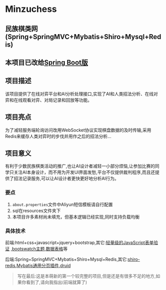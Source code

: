 # Minzuchess
民族棋类网(Spring+SpringMVC+Mybatis+Shiro+Mysql+Redis)
---
本项目已改给[Spring Boot版](https://github.com/eanson1999/minzuchess-spring-boot)
---

## 项目描述
该项目提供了在线对弈平台和AI分析处理接口,实现了AI和人类招法分析、在线对弈和在线观看对弈、对局记录和回放等功能。
## 项目亮点
为了减轻服务端轮询访问改用WebSocket协议实现棋盘数据的及时传输,采用Redis来缓存人类对弈时的步伐并用作之后的招法分析...
## 项目意义
有利于少数民族棋类活动的推广,也让AI设计者减轻一小部分烦恼,让参加比赛的同学只关注AI本身设计，而不用为开发UI界面发愁,平台不仅提供裁判程序,而且还提供了招法记录服务,可以让AI设计者更快更好地分析AI行为。
### 要点
1. ```about.properties```文件中Aliyun短信模板请自行配置
2. sql在resources文件夹下
3. 本项目许多素材尚未填充，但基本逻辑已经实现,同时支持负载均衡
### 具体技术
前端:html+css+javascript+jquery+bootstrap,其它:[轻量级的JavaScript表单验证](https://github.com/jaywcjlove/validator.js) ,[bootswatch主题](https://github.com/thomaspark/bootswatch),[数据表格](https://github.com/DataTables/DataTables)等

后端:Spring+SpringMVC+Mybatis+Shiro+Mysql+Redis,其它:[shiro-redis](https://github.com/alexxiyang/shiro-redis),[Mybatis通用分页插件](https://github.com/pagehelper/Mybatis-PageHelper),[druid](https://github.com/alibaba/druid)

> 写在最后:这是本萌新的第一个较完整的项目,但是还是有很多不足的地方,如果你看到了,请向我指出(前端就算了)
